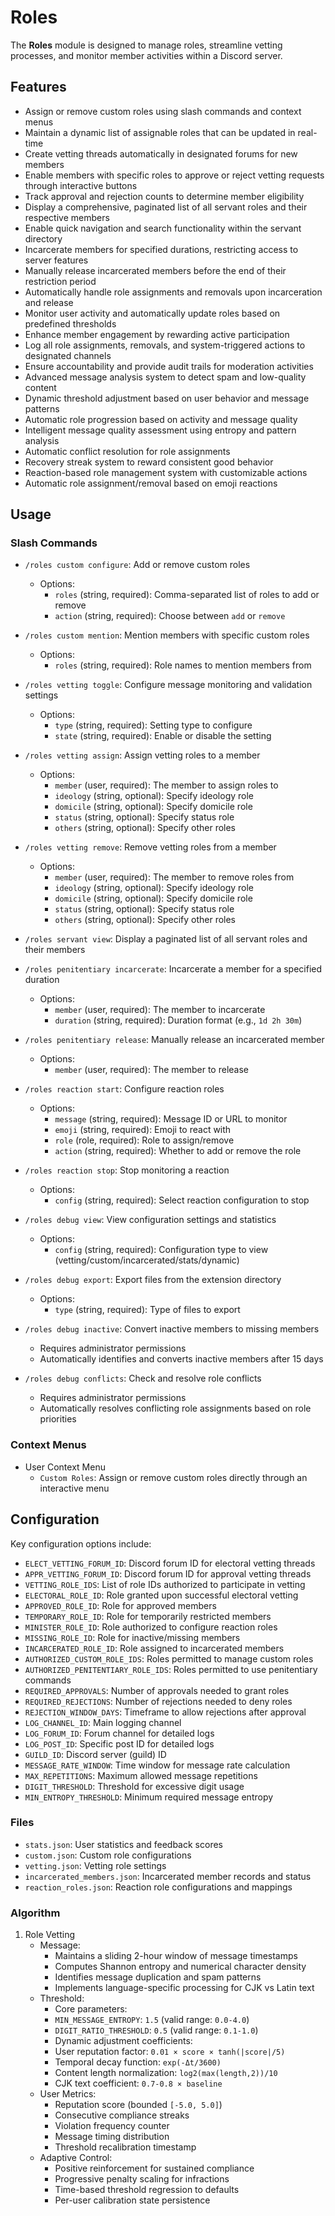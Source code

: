 # Roles

The **Roles** module is designed to manage roles, streamline vetting processes, and monitor member activities within a Discord server.

## Features

- Assign or remove custom roles using slash commands and context menus
- Maintain a dynamic list of assignable roles that can be updated in real-time
- Create vetting threads automatically in designated forums for new members
- Enable members with specific roles to approve or reject vetting requests through interactive buttons
- Track approval and rejection counts to determine member eligibility
- Display a comprehensive, paginated list of all servant roles and their respective members
- Enable quick navigation and search functionality within the servant directory
- Incarcerate members for specified durations, restricting access to server features
- Manually release incarcerated members before the end of their restriction period
- Automatically handle role assignments and removals upon incarceration and release
- Monitor user activity and automatically update roles based on predefined thresholds
- Enhance member engagement by rewarding active participation
- Log all role assignments, removals, and system-triggered actions to designated channels
- Ensure accountability and provide audit trails for moderation activities
- Advanced message analysis system to detect spam and low-quality content
- Dynamic threshold adjustment based on user behavior and message patterns
- Automatic role progression based on activity and message quality
- Intelligent message quality assessment using entropy and pattern analysis
- Automatic conflict resolution for role assignments
- Recovery streak system to reward consistent good behavior
- Reaction-based role management system with customizable actions
- Automatic role assignment/removal based on emoji reactions

## Usage

### Slash Commands

- `/roles custom configure`: Add or remove custom roles
  - Options:
    - `roles` (string, required): Comma-separated list of roles to add or remove
    - `action` (string, required): Choose between `add` or `remove`

- `/roles custom mention`: Mention members with specific custom roles
  - Options:
    - `roles` (string, required): Role names to mention members from

- `/roles vetting toggle`: Configure message monitoring and validation settings
  - Options:
    - `type` (string, required): Setting type to configure
    - `state` (string, required): Enable or disable the setting

- `/roles vetting assign`: Assign vetting roles to a member
  - Options:
    - `member` (user, required): The member to assign roles to
    - `ideology` (string, optional): Specify ideology role
    - `domicile` (string, optional): Specify domicile role
    - `status` (string, optional): Specify status role
    - `others` (string, optional): Specify other roles

- `/roles vetting remove`: Remove vetting roles from a member
  - Options:
    - `member` (user, required): The member to remove roles from
    - `ideology` (string, optional): Specify ideology role
    - `domicile` (string, optional): Specify domicile role
    - `status` (string, optional): Specify status role
    - `others` (string, optional): Specify other roles

- `/roles servant view`: Display a paginated list of all servant roles and their members

- `/roles penitentiary incarcerate`: Incarcerate a member for a specified duration
  - Options:
    - `member` (user, required): The member to incarcerate
    - `duration` (string, required): Duration format (e.g., `1d 2h 30m`)

- `/roles penitentiary release`: Manually release an incarcerated member
  - Options:
    - `member` (user, required): The member to release

- `/roles reaction start`: Configure reaction roles
  - Options:
    - `message` (string, required): Message ID or URL to monitor
    - `emoji` (string, required): Emoji to react with
    - `role` (role, required): Role to assign/remove
    - `action` (string, required): Whether to add or remove the role

- `/roles reaction stop`: Stop monitoring a reaction
  - Options:
    - `config` (string, required): Select reaction configuration to stop

- `/roles debug view`: View configuration settings and statistics
  - Options:
    - `config` (string, required): Configuration type to view (vetting/custom/incarcerated/stats/dynamic)

- `/roles debug export`: Export files from the extension directory
  - Options:
    - `type` (string, required): Type of files to export

- `/roles debug inactive`: Convert inactive members to missing members
  - Requires administrator permissions
  - Automatically identifies and converts inactive members after 15 days

- `/roles debug conflicts`: Check and resolve role conflicts
  - Requires administrator permissions
  - Automatically resolves conflicting role assignments based on role priorities

### Context Menus

- User Context Menu
  - `Custom Roles`: Assign or remove custom roles directly through an interactive menu

## Configuration

Key configuration options include:

- `ELECT_VETTING_FORUM_ID`: Discord forum ID for electoral vetting threads
- `APPR_VETTING_FORUM_ID`: Discord forum ID for approval vetting threads
- `VETTING_ROLE_IDS`: List of role IDs authorized to participate in vetting
- `ELECTORAL_ROLE_ID`: Role granted upon successful electoral vetting
- `APPROVED_ROLE_ID`: Role for approved members
- `TEMPORARY_ROLE_ID`: Role for temporarily restricted members
- `MINISTER_ROLE_ID`: Role authorized to configure reaction roles
- `MISSING_ROLE_ID`: Role for inactive/missing members
- `INCARCERATED_ROLE_ID`: Role assigned to incarcerated members
- `AUTHORIZED_CUSTOM_ROLE_IDS`: Roles permitted to manage custom roles
- `AUTHORIZED_PENITENTIARY_ROLE_IDS`: Roles permitted to use penitentiary commands
- `REQUIRED_APPROVALS`: Number of approvals needed to grant roles
- `REQUIRED_REJECTIONS`: Number of rejections needed to deny roles
- `REJECTION_WINDOW_DAYS`: Timeframe to allow rejections after approval
- `LOG_CHANNEL_ID`: Main logging channel
- `LOG_FORUM_ID`: Forum channel for detailed logs
- `LOG_POST_ID`: Specific post ID for detailed logs
- `GUILD_ID`: Discord server (guild) ID
- `MESSAGE_RATE_WINDOW`: Time window for message rate calculation
- `MAX_REPETITIONS`: Maximum allowed message repetitions
- `DIGIT_THRESHOLD`: Threshold for excessive digit usage
- `MIN_ENTROPY_THRESHOLD`: Minimum required message entropy

### Files

- `stats.json`: User statistics and feedback scores
- `custom.json`: Custom role configurations
- `vetting.json`: Vetting role settings
- `incarcerated_members.json`: Incarcerated member records and status
- `reaction_roles.json`: Reaction role configurations and mappings

### Algorithm

1. Role Vetting
   - Message:
     - Maintains a sliding 2-hour window of message timestamps
     - Computes Shannon entropy and numerical character density
     - Identifies message duplication and spam patterns
     - Implements language-specific processing for CJK vs Latin text
   - Threshold:
     - Core parameters:
     - `MIN_MESSAGE_ENTROPY`: `1.5` (valid range: `0.0-4.0`)
     - `DIGIT_RATIO_THRESHOLD`: `0.5` (valid range: `0.1-1.0`)
     - Dynamic adjustment coefficients:
     - User reputation factor: `0.01 × score × tanh(|score|/5)`
     - Temporal decay function: `exp(-Δt/3600)`
     - Content length normalization: `log2(max(length,2))/10`
     - CJK text coefficient: `0.7-0.8 × baseline`
   - User Metrics:
     - Reputation score (bounded `[-5.0, 5.0]`)
     - Consecutive compliance streaks
     - Violation frequency counter
     - Message timing distribution
     - Threshold recalibration timestamp
   - Adaptive Control:
     - Positive reinforcement for sustained compliance
     - Progressive penalty scaling for infractions
     - Time-based threshold regression to defaults
     - Per-user calibration state persistence
